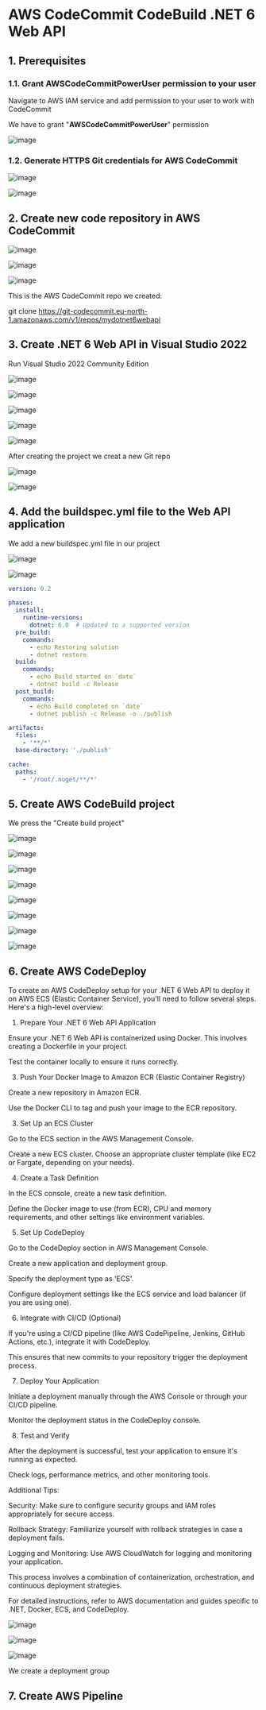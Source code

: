 # AWS CodeCommit CodeBuild .NET 6 Web API

## 1. Prerequisites

### 1.1. Grant AWSCodeCommitPowerUser permission to your user

Navigate to AWS IAM service and add permission to your user to work with CodeCommit

We have to grant "**AWSCodeCommitPowerUser**" permission

![image](https://github.com/luiscoco/AWS_CodeCommit_CodeBuild_dotNET6_Web_API/assets/32194879/41379fb2-b5e0-4ef9-9528-4f9ec7f4972e)

### 1.2. Generate HTTPS Git credentials for AWS CodeCommit

![image](https://github.com/luiscoco/AWS_CodeCommit_CodeBuild_dotNET6_Web_API/assets/32194879/0178e8f6-03a6-4f07-bc6b-3b66ca8fee76)

![image](https://github.com/luiscoco/AWS_CodeCommit_CodeBuild_dotNET6_Web_API/assets/32194879/5506be6e-754b-48bc-af36-3f09a538dfbd)

## 2. Create new code repository in AWS CodeCommit

![image](https://github.com/luiscoco/AWS_CodeCommit_CodeBuild_dotNET6_Web_API/assets/32194879/08abbad0-39b7-4b53-beb5-b923d1460e4f)

![image](https://github.com/luiscoco/AWS_CodeCommit_CodeBuild_dotNET6_Web_API/assets/32194879/2058e177-42a5-4e51-b9c9-5dbda61f817e)

![image](https://github.com/luiscoco/AWS_CodeCommit_CodeBuild_dotNET6_Web_API/assets/32194879/4d418df6-0aa5-460a-b663-003b2ba22a43)

This is the AWS CodeCommit repo we created:

git clone https://git-codecommit.eu-north-1.amazonaws.com/v1/repos/mydotnet6webapi

## 3. Create .NET 6 Web API in Visual Studio 2022

Run Visual Studio 2022 Community Edition 

![image](https://github.com/luiscoco/AWS_CodeCommit_CodeBuild_dotNET6_Web_API/assets/32194879/4a3bf546-7af5-4fbd-b396-44717f640762)

![image](https://github.com/luiscoco/AWS_CodeCommit_CodeBuild_dotNET6_Web_API/assets/32194879/f433447b-f789-467a-9364-271570604284)

![image](https://github.com/luiscoco/AWS_CodeCommit_CodeBuild_dotNET6_Web_API/assets/32194879/9c5a22d4-1cab-4dba-9ede-57c2fb701f3e)

![image](https://github.com/luiscoco/AWS_CodeCommit_CodeBuild_dotNET6_Web_API/assets/32194879/898ffe2a-14d8-469d-b610-25028910e60d)

![image](https://github.com/luiscoco/AWS_CodeCommit_CodeBuild_dotNET6_Web_API/assets/32194879/64dccce6-665c-4956-b88d-bf0bb8177593)

After creating the project we creat a new Git repo

![image](https://github.com/luiscoco/AWS_CodeCommit_CodeBuild_dotNET6_Web_API/assets/32194879/3d051a09-81b9-402e-8ffd-946d6cf0fca3)

![image](https://github.com/luiscoco/AWS_CodeCommit_CodeBuild_dotNET6_Web_API/assets/32194879/8efdc506-0f5a-44dd-a2ee-9d1a7fb38b9d)

## 4. Add the buildspec.yml file to the Web API application

We add a new buildspec.yml file in our project

![image](https://github.com/luiscoco/AWS_CodeCommit_CodeBuild_dotNET6_Web_API/assets/32194879/f7a2fdc2-6f4f-4b83-9ad2-4595421e0125)

![image](https://github.com/luiscoco/AWS_CodeCommit_CodeBuild_dotNET6_Web_API/assets/32194879/d7b46e40-dcaa-407b-a829-d6dfbeaadee8)

```yaml
version: 0.2

phases:
  install:
    runtime-versions:
      dotnet: 6.0  # Updated to a supported version
  pre_build:
    commands:
      - echo Restoring solution
      - dotnet restore
  build:
    commands:
      - echo Build started on `date`
      - dotnet build -c Release
  post_build:
    commands:
      - echo Build completed on `date`
      - dotnet publish -c Release -o ./publish

artifacts:
  files:
    - '**/*'
  base-directory: './publish'

cache:
  paths:
    - '/root/.nuget/**/*'
```

## 5. Create AWS CodeBuild project

We press the "Create build project"

![image](https://github.com/luiscoco/AWS_CodeCommit_CodeBuild_dotNET6_Web_API/assets/32194879/d7ae95de-bca9-44ee-8e8f-5d918057cb0f)

![image](https://github.com/luiscoco/AWS_CodeCommit_CodeBuild_dotNET6_Web_API/assets/32194879/b3938274-4ae6-4c17-890e-636d7b98ab19)

![image](https://github.com/luiscoco/AWS_CodeCommit_CodeBuild_dotNET6_Web_API/assets/32194879/2b713a5d-f778-4a74-a2f2-d55f83a9458f)

![image](https://github.com/luiscoco/AWS_CodeCommit_CodeBuild_dotNET6_Web_API/assets/32194879/d93ac00d-6835-4f06-bdc5-6f99807f7f57)

![image](https://github.com/luiscoco/AWS_CodeCommit_CodeBuild_dotNET6_Web_API/assets/32194879/cc71932e-a2ec-41cf-9e2a-1e9cc3efbc4d)

![image](https://github.com/luiscoco/AWS_CodeCommit_CodeBuild_dotNET6_Web_API/assets/32194879/728b8d2b-71b9-40f4-be92-95fb1972200b)

![image](https://github.com/luiscoco/AWS_CodeCommit_CodeBuild_dotNET6_Web_API/assets/32194879/42734826-4b3b-460a-b337-d38942c59eb6)

![image](https://github.com/luiscoco/AWS_CodeCommit_CodeBuild_dotNET6_Web_API/assets/32194879/6bf04079-8fba-45e5-82c6-2ca0e55824be)

## 6. Create AWS CodeDeploy 

To create an AWS CodeDeploy setup for your .NET 6 Web API to deploy it on AWS ECS (Elastic Container Service), you'll need to follow several steps. Here's a high-level overview:

1. Prepare Your .NET 6 Web API Application

Ensure your .NET 6 Web API is containerized using Docker. This involves creating a Dockerfile in your project.

Test the container locally to ensure it runs correctly.

3. Push Your Docker Image to Amazon ECR (Elastic Container Registry)

Create a new repository in Amazon ECR.

Use the Docker CLI to tag and push your image to the ECR repository.

3. Set Up an ECS Cluster

Go to the ECS section in the AWS Management Console.

Create a new ECS cluster. Choose an appropriate cluster template (like EC2 or Fargate, depending on your needs).

4. Create a Task Definition

In the ECS console, create a new task definition.

Define the Docker image to use (from ECR), CPU and memory requirements, and other settings like environment variables.

5. Set Up CodeDeploy

Go to the CodeDeploy section in AWS Management Console.

Create a new application and deployment group.

Specify the deployment type as 'ECS'.

Configure deployment settings like the ECS service and load balancer (if you are using one).

6. Integrate with CI/CD (Optional)

If you're using a CI/CD pipeline (like AWS CodePipeline, Jenkins, GitHub Actions, etc.), integrate it with CodeDeploy.

This ensures that new commits to your repository trigger the deployment process.

7. Deploy Your Application

Initiate a deployment manually through the AWS Console or through your CI/CD pipeline.

Monitor the deployment status in the CodeDeploy console.

8. Test and Verify

After the deployment is successful, test your application to ensure it's running as expected.

Check logs, performance metrics, and other monitoring tools.

Additional Tips:

Security: Make sure to configure security groups and IAM roles appropriately for secure access.

Rollback Strategy: Familiarize yourself with rollback strategies in case a deployment fails.

Logging and Monitoring: Use AWS CloudWatch for logging and monitoring your application.

This process involves a combination of containerization, orchestration, and continuous deployment strategies. 

For detailed instructions, refer to AWS documentation and guides specific to .NET, Docker, ECS, and CodeDeploy.


![image](https://github.com/luiscoco/AWS_CodeCommit_CodeBuild_dotNET6_Web_API/assets/32194879/b04c008d-d4a7-460b-9a88-ba7eccf6cbf2)

![image](https://github.com/luiscoco/AWS_CodeCommit_CodeBuild_dotNET6_Web_API/assets/32194879/b563fbd0-6c1a-49ef-9804-8d22cfa4ee62)

![image](https://github.com/luiscoco/AWS_CodeCommit_CodeBuild_dotNET6_Web_API/assets/32194879/b69ddb9c-aee1-43f3-9939-9babf84b0683)

We create a deployment group


## 7. Create AWS Pipeline

